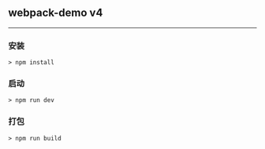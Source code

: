 ## webpack-demo v4

***
### 安装
```
> npm install
```

### 启动
```
> npm run dev
```

### 打包
```
> npm run build
```
